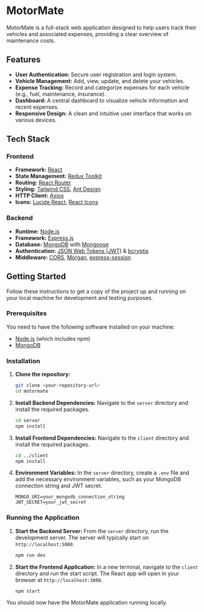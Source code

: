 # MotorMate

MotorMate is a full-stack web application designed to help users track their vehicles and associated expenses, providing a clear overview of maintenance costs.

## Features

*   **User Authentication:** Secure user registration and login system.
*   **Vehicle Management:** Add, view, update, and delete your vehicles.
*   **Expense Tracking:** Record and categorize expenses for each vehicle (e.g., fuel, maintenance, insurance).
*   **Dashboard:** A central dashboard to visualize vehicle information and recent expenses.
*   **Responsive Design:** A clean and intuitive user interface that works on various devices.

## Tech Stack

### Frontend

*   **Framework:** [React](https://reactjs.org/)
*   **State Management:** [Redux Toolkit](https://redux-toolkit.js.org/)
*   **Routing:** [React Router](https://reactrouter.com/)
*   **Styling:** [Tailwind CSS](https://tailwindcss.com/), [Ant Design](https://ant.design/)
*   **HTTP Client:** [Axios](https://axios-http.com/)
*   **Icons:** [Lucide React](https://lucide.dev/), [React Icons](https://react-icons.github.io/react-icons/)

### Backend

*   **Runtime:** [Node.js](https://nodejs.org/)
*   **Framework:** [Express.js](https://expressjs.com/)
*   **Database:** [MongoDB](https://www.mongodb.com/) with [Mongoose](https://mongoosejs.com/)
*   **Authentication:** [JSON Web Tokens (JWT)](https://jwt.io/) & [bcryptjs](https://www.npmjs.com/package/bcryptjs)
*   **Middleware:** [CORS](https://www.npmjs.com/package/cors), [Morgan](https://www.npmjs.com/package/morgan), [express-session](https://www.npmjs.com/package/express-session)

## Getting Started

Follow these instructions to get a copy of the project up and running on your local machine for development and testing purposes.

### Prerequisites

You need to have the following software installed on your machine:

*   [Node.js](https://nodejs.org/en/download/) (which includes npm)
*   [MongoDB](https://www.mongodb.com/try/download/community)

### Installation

1.  **Clone the repository:**
    ```sh
    git clone <your-repository-url>
    cd motormate
    ```

2.  **Install Backend Dependencies:**
    Navigate to the `server` directory and install the required packages.
    ```sh
    cd server
    npm install
    ```

3.  **Install Frontend Dependencies:**
    Navigate to the `client` directory and install the required packages.
    ```sh
    cd ../client
    npm install
    ```

4.  **Environment Variables:**
    In the `server` directory, create a `.env` file and add the necessary environment variables, such as your MongoDB connection string and JWT secret.
    ```
    MONGO_URI=your_mongodb_connection_string
    JWT_SECRET=your_jwt_secret
    ```

### Running the Application

1.  **Start the Backend Server:**
    From the `server` directory, run the development server. The server will typically start on `http://localhost:5000`.
    ```sh
    npm run dev
    ```

2.  **Start the Frontend Application:**
    In a new terminal, navigate to the `client` directory and run the start script. The React app will open in your browser at `http://localhost:3000`.
    ```sh
    npm start
    ```

You should now have the MotorMate application running locally.
